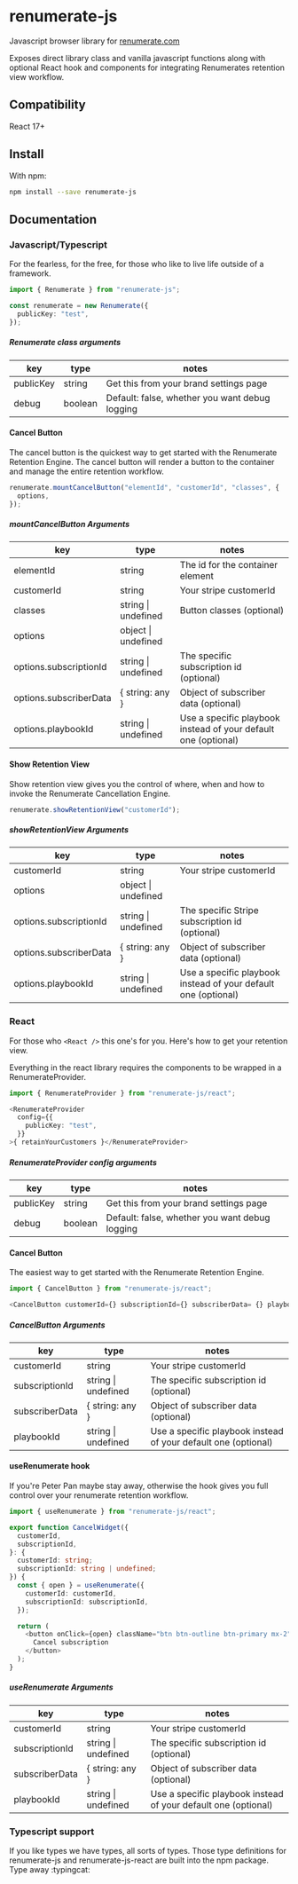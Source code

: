 # renumerate-js

Javascript browser library for [renumerate.com](https://renumerate.com)

Exposes direct library class and vanilla javascript functions along with optional React hook and components for integrating Renumerates retention view workflow.

## Compatibility

React 17+

## Install

With npm:

```bash
npm install --save renumerate-js
```

## Documentation

### Javascript/Typescript

For the fearless, for the free, for those who like to live life outside of a framework.

```typescript
import { Renumerate } from "renumerate-js";

const renumerate = new Renumerate({
  publicKey: "test",
});
```

##### Renumerate class arguments

| key       | type    | notes                                          |
| --------- | ------- | ---------------------------------------------- |
| publicKey | string  | Get this from your brand settings page         |
| debug     | boolean | Default: false, whether you want debug logging |

#### Cancel Button

The cancel button is the quickest way to get started with the Renumerate Retention Engine. The cancel button will render a button to the container and manage the entire retention workflow.

```typescript
renumerate.mountCancelButton("elementId", "customerId", "classes", {
  options,
});
```

##### mountCancelButton Arguments

| key                    | type                | notes                                                          |
| ---------------------- | ------------------- | -------------------------------------------------------------- |
| elementId              | string              | The id for the container element                               |
| customerId             | string              | Your stripe customerId                                         |
| classes                | string \| undefined | Button classes (optional)                                      |
| options                | object \| undefined |                                                                |
| options.subscriptionId | string \| undefined | The specific subscription id (optional)                        |
| options.subscriberData | { string: any }     | Object of subscriber data (optional)                           |
| options.playbookId     | string \| undefined | Use a specific playbook instead of your default one (optional) |

#### Show Retention View

Show retention view gives you the control of where, when and how to invoke the Renumerate Cancellation Engine.

```typescript
renumerate.showRetentionView("customerId");
```

##### showRetentionView Arguments

| key                    | type                | notes                                                          |
| ---------------------- | ------------------- | -------------------------------------------------------------- |
| customerId             | string              | Your stripe customerId                                         |
| options                | object \| undefined |                                                                |
| options.subscriptionId | string \| undefined | The specific Stripe subscription id (optional)                 |
| options.subscriberData | { string: any }     | Object of subscriber data (optional)                           |
| options.playbookId     | string \| undefined | Use a specific playbook instead of your default one (optional) |

### React

For those who `<React />` this one's for you. Here's how to get your retention view.

Everything in the react library requires the components to be wrapped in a RenumerateProvider.

```typescript
import { RenumerateProvider } from "renumerate-js/react";

<RenumerateProvider
  config={{
    publicKey: "test",
  }}
>{ retainYourCustomers }</RenumerateProvider>
```

##### RenumerateProvider config arguments

| key       | type    | notes                                          |
| --------- | ------- | ---------------------------------------------- |
| publicKey | string  | Get this from your brand settings page         |
| debug     | boolean | Default: false, whether you want debug logging |

#### Cancel Button

The easiest way to get started with the Renumerate Retention Engine.

```typescript
import { CancelButton } from "renumerate-js/react";

<CancelButton customerId={} subscriptionId={} subscriberData= {} playbookId = {}/>
```

##### CancelButton Arguments

| key            | type                | notes                                                          |
| -------------- | ------------------- | -------------------------------------------------------------- |
| customerId     | string              | Your stripe customerId                                         |
| subscriptionId | string \| undefined | The specific subscription id (optional)                        |
| subscriberData | { string: any }     | Object of subscriber data (optional)                           |
| playbookId     | string \| undefined | Use a specific playbook instead of your default one (optional) |

#### useRenumerate hook

If you're Peter Pan maybe stay away, otherwise the hook gives you full control over your renumerate retention workflow.

```typescript
import { useRenumerate } from "renumerate-js/react";

export function CancelWidget({
  customerId,
  subscriptionId,
}: {
  customerId: string;
  subscriptionId: string | undefined;
}) {
  const { open } = useRenumerate({
    customerId: customerId,
    subscriptionId: subscriptionId,
  });

  return (
    <button onClick={open} className="btn btn-outline btn-primary mx-2">
      Cancel subscription
    </button>
  );
}
```

##### useRenumerate Arguments

| key            | type                | notes                                                          |
| -------------- | ------------------- | -------------------------------------------------------------- |
| customerId     | string              | Your stripe customerId                                         |
| subscriptionId | string \| undefined | The specific subscription id (optional)                        |
| subscriberData | { string: any }     | Object of subscriber data (optional)                           |
| playbookId     | string \| undefined | Use a specific playbook instead of your default one (optional) |

### Typescript support

If you like types we have types, all sorts of types. Those type definitions for renumerate-js and renumerate-js-react are built into the npm package. Type away :typingcat:
